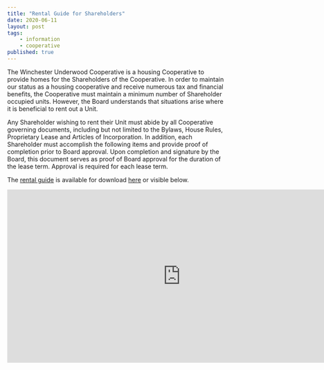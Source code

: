 ```yaml
---
title: "Rental Guide for Shareholders"
date: 2020-06-11
layout: post
tags:
    - information
    - cooperative
published: true
---
```



The Winchester Underwood Cooperative is a housing Cooperative to provide homes for the Shareholders of the Cooperative. In order to maintain our status as a housing cooperative and receive numerous tax and financial benefits, the Cooperative must maintain a minimum number of Shareholder occupied units. However, the Board understands that situations arise where it is beneficial to rent out a Unit. 

Any Shareholder wishing to rent their Unit must abide by all Cooperative governing documents, including but not limited to the Bylaws, House Rules, Proprietary Lease and Articles of Incorporation. In addition, each Shareholder must accomplish the following items and provide proof of completion prior to Board approval. Upon completion and signature by the Board, this document serves as proof of Board approval for the duration of the lease term. Approval is required for each lease term.

The [rental guide](https://docs.google.com/document/d/1bn46GCE0JyDpKmJLUB5Dmw2cSQc1Qucl53YHFZVoPhU/edit?usp=sharing) is available for download [here](https://docs.google.com/document/d/1bn46GCE0JyDpKmJLUB5Dmw2cSQc1Qucl53YHFZVoPhU/edit?usp=sharing) or visible below. 

<iframe src="https://docs.google.com/document/d/e/2PACX-1vTSnsEhlED8cqx9ZktXHwDAiJgp5GJB-RS4qOxOL7eq35yy2AGc7hEyl5iakbSOsd_Qgp40hGprHtDd/pub?embedded=true" frameborder="0" width="800" height="400"></iframe>

